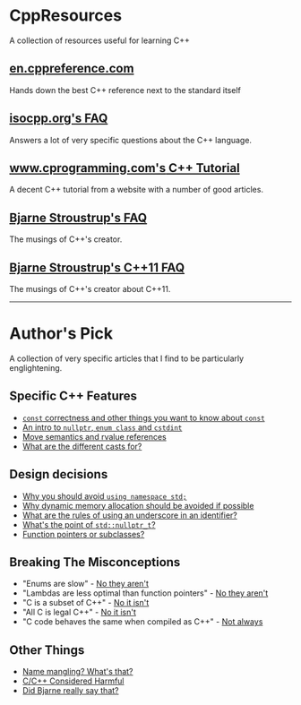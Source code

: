 # CppResources
A collection of resources useful for learning C++

## [en.cppreference.com](http://en.cppreference.com/w/cpp)

Hands down the best C++ reference next to the standard itself

## [isocpp.org's FAQ](https://isocpp.org/faq)

Answers a lot of very specific questions about the C++ language.

## [www.cprogramming.com's C++ Tutorial](https://www.cprogramming.com/tutorial/c++-tutorial.html)

A decent C++ tutorial from a website with a number of good articles.

## [Bjarne Stroustrup's FAQ](http://www.stroustrup.com/bs_faq.html)

The musings of C++'s creator.

## [Bjarne Stroustrup's C++11 FAQ](http://www.stroustrup.com/C++11FAQ.html)

The musings of C++'s creator about C++11.

---

# Author's Pick

A collection of very specific articles that I find to be particularly englightening.

## Specific C++ Features

* [`const` correctness and other things you want to know about `const`](https://isocpp.org/wiki/faq/const-correctness)
* [An intro to `nullptr`, `enum class` and `cstdint`](https://www.cprogramming.com/c++11/c++11-nullptr-strongly-typed-enum-class.html)
* [Move semantics and rvalue references](https://www.cprogramming.com/c++11/rvalue-references-and-move-semantics-in-c++11.html)
* [What are the different casts for?](https://stackoverflow.com/questions/332030/when-should-static-cast-dynamic-cast-const-cast-and-reinterpret-cast-be-used)

## Design decisions

* [Why you should avoid `using namespace std;`](https://stackoverflow.com/questions/1452721/why-is-using-namespace-std-considered-bad-practice)
* [Why dynamic memory allocation should be avoided if possible](https://stackoverflow.com/questions/3770457/what-is-memory-fragmentation)
* [What are the rules of using an underscore in an identifier?](https://stackoverflow.com/questions/228783/what-are-the-rules-about-using-an-underscore-in-a-c-identifier)
* [What's the point of `std::nullptr_t`?](https://stackoverflow.com/questions/12066721/what-are-the-uses-of-the-type-stdnullptr-t)
* [Function pointers or subclasses?](https://stackoverflow.com/questions/15067350/c-function-pointers-vs-subclasses)

## Breaking The Misconceptions

* "Enums are slow" - [No they aren't](https://stackoverflow.com/questions/4851810/are-c-enums-slower-to-use-than-integers)
* "Lambdas are less optimal than function pointers" - [No they aren't](https://stackoverflow.com/questions/13722426/why-can-lambdas-be-better-optimized-by-the-compiler-than-plain-functions)
* "C is a subset of C++" - [No it isn't](https://stackoverflow.com/questions/1201593/where-is-c-not-a-subset-of-c)
* "All C is legal C++" - [No it isn't](https://en.wikipedia.org/wiki/Compatibility_of_C_and_C%2B%2B#Constructs_valid_in_C_but_not_in_C++)
* "C code behaves the same when compiled as C++" - [Not always](https://en.wikipedia.org/wiki/Compatibility_of_C_and_C%2B%2B#Constructs_that_behave_differently_in_C_and_C++)

## Other Things

* [Name mangling? What's that?](https://en.wikipedia.org/wiki/Name_mangling)
* [C/C++ Considered Harmful](http://www.stroustrup.com/bs_faq.html#C-slash)
* [Did Bjarne really say that?](http://www.stroustrup.com/bs_faq.html#really-say-that)
